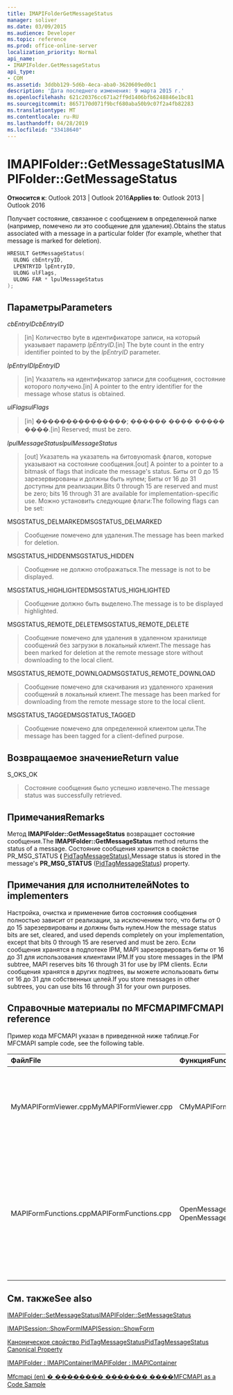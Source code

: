 ```yaml
---
title: IMAPIFolderGetMessageStatus
manager: soliver
ms.date: 03/09/2015
ms.audience: Developer
ms.topic: reference
ms.prod: office-online-server
localization_priority: Normal
api_name:
- IMAPIFolder.GetMessageStatus
api_type:
- COM
ms.assetid: 3ddbb129-5d6b-4eca-aba0-3620609ed0c1
description: 'Дата последнего изменения: 9 марта 2015 г.'
ms.openlocfilehash: 621c20376cc671a2ff9d1406bfb6248846e1bc81
ms.sourcegitcommit: 8657170d071f9bcf680aba50b9c07f2a4fb82283
ms.translationtype: MT
ms.contentlocale: ru-RU
ms.lasthandoff: 04/28/2019
ms.locfileid: "33418640"
---
```

# <a name="imapifoldergetmessagestatus"></a><span data-ttu-id="44bc5-103">IMAPIFolder::GetMessageStatus</span><span class="sxs-lookup"><span data-stu-id="44bc5-103">IMAPIFolder::GetMessageStatus</span></span>

  
  
<span data-ttu-id="44bc5-104">**Относится к**: Outlook 2013 | Outlook 2016</span><span class="sxs-lookup"><span data-stu-id="44bc5-104">**Applies to**: Outlook 2013 | Outlook 2016</span></span> 
  
<span data-ttu-id="44bc5-105">Получает состояние, связанное с сообщением в определенной папке (например, помечено ли это сообщение для удаления).</span><span class="sxs-lookup"><span data-stu-id="44bc5-105">Obtains the status associated with a message in a particular folder (for example, whether that message is marked for deletion).</span></span>
  
```cpp
HRESULT GetMessageStatus(
  ULONG cbEntryID,
  LPENTRYID lpEntryID,
  ULONG ulFlags,
  ULONG FAR * lpulMessageStatus
);
```

## <a name="parameters"></a><span data-ttu-id="44bc5-106">Параметры</span><span class="sxs-lookup"><span data-stu-id="44bc5-106">Parameters</span></span>

 <span data-ttu-id="44bc5-107">_cbEntryID_</span><span class="sxs-lookup"><span data-stu-id="44bc5-107">_cbEntryID_</span></span>
  
> <span data-ttu-id="44bc5-108">[in] Количество byte в идентификаторе записи, на который указывает параметр _lpEntryID._</span><span class="sxs-lookup"><span data-stu-id="44bc5-108">[in] The byte count in the entry identifier pointed to by the  _lpEntryID_ parameter.</span></span> 
    
 <span data-ttu-id="44bc5-109">_lpEntryID_</span><span class="sxs-lookup"><span data-stu-id="44bc5-109">_lpEntryID_</span></span>
  
> <span data-ttu-id="44bc5-110">[in] Указатель на идентификатор записи для сообщения, состояние которого получено.</span><span class="sxs-lookup"><span data-stu-id="44bc5-110">[in] A pointer to the entry identifier for the message whose status is obtained.</span></span>
    
 <span data-ttu-id="44bc5-111">_ulFlags_</span><span class="sxs-lookup"><span data-stu-id="44bc5-111">_ulFlags_</span></span>
  
> <span data-ttu-id="44bc5-112">[in] ���������������; ������ ���� ����� ����.</span><span class="sxs-lookup"><span data-stu-id="44bc5-112">[in] Reserved; must be zero.</span></span>
    
 <span data-ttu-id="44bc5-113">_lpulMessageStatus_</span><span class="sxs-lookup"><span data-stu-id="44bc5-113">_lpulMessageStatus_</span></span>
  
> <span data-ttu-id="44bc5-114">[out] Указатель на указатель на битовуюmask флагов, которые указывают на состояние сообщения.</span><span class="sxs-lookup"><span data-stu-id="44bc5-114">[out] A pointer to a pointer to a bitmask of flags that indicate the message's status.</span></span> <span data-ttu-id="44bc5-115">Биты от 0 до 15 зарезервированы и должны быть нулем; Биты от 16 до 31 доступны для реализации.</span><span class="sxs-lookup"><span data-stu-id="44bc5-115">Bits 0 through 15 are reserved and must be zero; bits 16 through 31 are available for implementation-specific use.</span></span> <span data-ttu-id="44bc5-116">Можно установить следующие флаги:</span><span class="sxs-lookup"><span data-stu-id="44bc5-116">The following flags can be set:</span></span>
    
<span data-ttu-id="44bc5-117">MSGSTATUS_DELMARKED</span><span class="sxs-lookup"><span data-stu-id="44bc5-117">MSGSTATUS_DELMARKED</span></span> 
  
> <span data-ttu-id="44bc5-118">Сообщение помечено для удаления.</span><span class="sxs-lookup"><span data-stu-id="44bc5-118">The message has been marked for deletion.</span></span>
    
<span data-ttu-id="44bc5-119">MSGSTATUS_HIDDEN</span><span class="sxs-lookup"><span data-stu-id="44bc5-119">MSGSTATUS_HIDDEN</span></span> 
  
> <span data-ttu-id="44bc5-120">Сообщение не должно отображаться.</span><span class="sxs-lookup"><span data-stu-id="44bc5-120">The message is not to be displayed.</span></span> 
    
<span data-ttu-id="44bc5-121">MSGSTATUS_HIGHLIGHTED</span><span class="sxs-lookup"><span data-stu-id="44bc5-121">MSGSTATUS_HIGHLIGHTED</span></span> 
  
> <span data-ttu-id="44bc5-122">Сообщение должно быть выделено.</span><span class="sxs-lookup"><span data-stu-id="44bc5-122">The message is to be displayed highlighted.</span></span>
    
<span data-ttu-id="44bc5-123">MSGSTATUS_REMOTE_DELETE</span><span class="sxs-lookup"><span data-stu-id="44bc5-123">MSGSTATUS_REMOTE_DELETE</span></span> 
  
> <span data-ttu-id="44bc5-124">Сообщение помечено для удаления в удаленном хранилище сообщений без загрузки в локальный клиент.</span><span class="sxs-lookup"><span data-stu-id="44bc5-124">The message has been marked for deletion at the remote message store without downloading to the local client.</span></span>
    
<span data-ttu-id="44bc5-125">MSGSTATUS_REMOTE_DOWNLOAD</span><span class="sxs-lookup"><span data-stu-id="44bc5-125">MSGSTATUS_REMOTE_DOWNLOAD</span></span> 
  
> <span data-ttu-id="44bc5-126">Сообщение помечено для скачивания из удаленного хранения сообщений в локальный клиент.</span><span class="sxs-lookup"><span data-stu-id="44bc5-126">The message has been marked for downloading from the remote message store to the local client.</span></span>
    
<span data-ttu-id="44bc5-127">MSGSTATUS_TAGGED</span><span class="sxs-lookup"><span data-stu-id="44bc5-127">MSGSTATUS_TAGGED</span></span> 
  
> <span data-ttu-id="44bc5-128">Сообщение помечено для определенной клиентом цели.</span><span class="sxs-lookup"><span data-stu-id="44bc5-128">The message has been tagged for a client-defined purpose.</span></span>
    
## <a name="return-value"></a><span data-ttu-id="44bc5-129">Возвращаемое значение</span><span class="sxs-lookup"><span data-stu-id="44bc5-129">Return value</span></span>

<span data-ttu-id="44bc5-130">S_OK</span><span class="sxs-lookup"><span data-stu-id="44bc5-130">S_OK</span></span> 
  
> <span data-ttu-id="44bc5-131">Состояние сообщения было успешно извлечено.</span><span class="sxs-lookup"><span data-stu-id="44bc5-131">The message status was successfully retrieved.</span></span>
    
## <a name="remarks"></a><span data-ttu-id="44bc5-132">Примечания</span><span class="sxs-lookup"><span data-stu-id="44bc5-132">Remarks</span></span>

<span data-ttu-id="44bc5-133">Метод **IMAPIFolder::GetMessageStatus** возвращает состояние сообщения.</span><span class="sxs-lookup"><span data-stu-id="44bc5-133">The **IMAPIFolder::GetMessageStatus** method returns the status of a message.</span></span> <span data-ttu-id="44bc5-134">Состояние сообщения хранится в свойстве PR_MSG_STATUS **(** [PidTagMessageStatus).](pidtagmessagestatus-canonical-property.md)</span><span class="sxs-lookup"><span data-stu-id="44bc5-134">Message status is stored in the message's **PR_MSG_STATUS** ([PidTagMessageStatus](pidtagmessagestatus-canonical-property.md)) property.</span></span> 
  
## <a name="notes-to-implementers"></a><span data-ttu-id="44bc5-135">Примечания для исполнителей</span><span class="sxs-lookup"><span data-stu-id="44bc5-135">Notes to implementers</span></span>

<span data-ttu-id="44bc5-136">Настройка, очистка и применение битов состояния сообщения полностью зависит от реализации, за исключением того, что биты от 0 до 15 зарезервированы и должны быть нулем.</span><span class="sxs-lookup"><span data-stu-id="44bc5-136">How the message status bits are set, cleared, and used depends completely on your implementation, except that bits 0 through 15 are reserved and must be zero.</span></span> <span data-ttu-id="44bc5-137">Если сообщения хранятся в подпотеке IPM, MAPI зарезервировать биты от 16 до 31 для использования клиентами IPM.</span><span class="sxs-lookup"><span data-stu-id="44bc5-137">If you store messages in the IPM subtree, MAPI reserves bits 16 through 31 for use by IPM clients.</span></span> <span data-ttu-id="44bc5-138">Если сообщения хранятся в других подtrees, вы можете использовать биты от 16 до 31 для собственных целей.</span><span class="sxs-lookup"><span data-stu-id="44bc5-138">If you store messages in other subtrees, you can use bits 16 through 31 for your own purposes.</span></span>
  
## <a name="mfcmapi-reference"></a><span data-ttu-id="44bc5-139">Справочные материалы по MFCMAPI</span><span class="sxs-lookup"><span data-stu-id="44bc5-139">MFCMAPI reference</span></span>

<span data-ttu-id="44bc5-140">Пример кода MFCMAPI указан в приведенной ниже таблице.</span><span class="sxs-lookup"><span data-stu-id="44bc5-140">For MFCMAPI sample code, see the following table.</span></span>
  
|<span data-ttu-id="44bc5-141">**Файл**</span><span class="sxs-lookup"><span data-stu-id="44bc5-141">**File**</span></span>|<span data-ttu-id="44bc5-142">**Функция**</span><span class="sxs-lookup"><span data-stu-id="44bc5-142">**Function**</span></span>|<span data-ttu-id="44bc5-143">**Примечание**</span><span class="sxs-lookup"><span data-stu-id="44bc5-143">**Comment**</span></span>|
|:-----|:-----|:-----|
|<span data-ttu-id="44bc5-144">MyMAPIFormViewer.cpp</span><span class="sxs-lookup"><span data-stu-id="44bc5-144">MyMAPIFormViewer.cpp</span></span>  <br/> |<span data-ttu-id="44bc5-145">CMyMAPIFormViewer::GetNextMessage</span><span class="sxs-lookup"><span data-stu-id="44bc5-145">CMyMAPIFormViewer::GetNextMessage</span></span>  <br/> |<span data-ttu-id="44bc5-146">MFCMAPI использует метод **IMAPIFolder::GetMessageStatus** для получения состояния следующего сообщения, которое будет отображаться.</span><span class="sxs-lookup"><span data-stu-id="44bc5-146">MFCMAPI uses the **IMAPIFolder::GetMessageStatus** method to get the status of the next message to be displayed.</span></span>  <br/> |
|<span data-ttu-id="44bc5-147">MAPIFormFunctions.cpp</span><span class="sxs-lookup"><span data-stu-id="44bc5-147">MAPIFormFunctions.cpp</span></span>  <br/> |<span data-ttu-id="44bc5-148">OpenMessageNonModal и OpenMessageModal</span><span class="sxs-lookup"><span data-stu-id="44bc5-148">OpenMessageNonModal and OpenMessageModal</span></span>  <br/> |<span data-ttu-id="44bc5-149">MFCMAPI использует метод **IMAPIFolder::GetMessageStatus,** чтобы получить состояние сообщения, которое должно отображаться для передать в просмотр формы, который является CMyMAPIFormViewer или [IMAPISession::ShowForm](imapisession-showform.md).</span><span class="sxs-lookup"><span data-stu-id="44bc5-149">MFCMAPI uses the **IMAPIFolder::GetMessageStatus** method to get the status of the message to be displayed to pass to the form viewer, which is either CMyMAPIFormViewer or [IMAPISession::ShowForm](imapisession-showform.md).</span></span>  <br/> |
   
## <a name="see-also"></a><span data-ttu-id="44bc5-150">См. также</span><span class="sxs-lookup"><span data-stu-id="44bc5-150">See also</span></span>



[<span data-ttu-id="44bc5-151">IMAPIFolder::SetMessageStatus</span><span class="sxs-lookup"><span data-stu-id="44bc5-151">IMAPIFolder::SetMessageStatus</span></span>](imapifolder-setmessagestatus.md)
  
[<span data-ttu-id="44bc5-152">IMAPISession::ShowForm</span><span class="sxs-lookup"><span data-stu-id="44bc5-152">IMAPISession::ShowForm</span></span>](imapisession-showform.md)
  
[<span data-ttu-id="44bc5-153">Каноническое свойство PidTagMessageStatus</span><span class="sxs-lookup"><span data-stu-id="44bc5-153">PidTagMessageStatus Canonical Property</span></span>](pidtagmessagestatus-canonical-property.md)
  
[<span data-ttu-id="44bc5-154">IMAPIFolder : IMAPIContainer</span><span class="sxs-lookup"><span data-stu-id="44bc5-154">IMAPIFolder : IMAPIContainer</span></span>](imapifolderimapicontainer.md)


[<span data-ttu-id="44bc5-155">Mfcmapi (en) � �������� ������� ����</span><span class="sxs-lookup"><span data-stu-id="44bc5-155">MFCMAPI as a Code Sample</span></span>](mfcmapi-as-a-code-sample.md)

